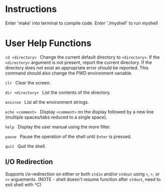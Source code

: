 # Instructions

Enter 'make' into terminal to compile code.
Enter './myshell' to run myshell


# User Help Functions

```cd <directory> ```
Change the current default directory to ```<directory>```. If the ```<directory>``` argument is not present, report the current directory. If the directory does not exist an appropriate error should be reported. This command should also change the PWD environment variable.

```clr ```
Clear the screen.

```dir <directory> ```
List the contents of the directory.

```environ ```
List all the environment strings.

```echo <comment> ```
Display ```<comment>``` on the display followed by a new line (multiple spaces/tabs reduced to a single space).

```help ```
Display the user manual using the more filter.

```pause ```
Pause the operation of the shell until ```Enter``` is pressed.

```quit ```
Quit the shell.

I/O Redirection
---------------
Supports i/o-redirection on either or both ```stdin``` and/or ```stdout``` using ```<```, ```>```, or ```>>``` arguements.
(NOTE - shell doesn't resume function after ```stdout```, need to exit shell with ^C)
